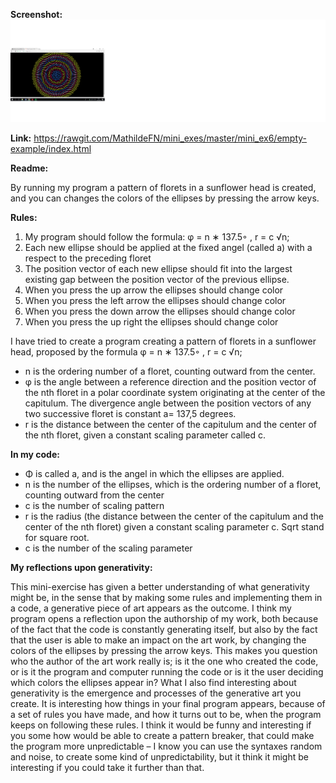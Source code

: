 **Screenshot:**
![alt text](generative.png "beskrivelse af billede") 

**Link:**
https://rawgit.com/MathildeFN/mini_exes/master/mini_ex6/empty-example/index.html

**Readme:**

By running my program a pattern of florets in a sunflower head is created, and you can changes the colors of the ellipses by pressing the arrow keys. 

**Rules:** 
1.	My program should follow the formula: φ = n ∗ 137.5◦ , r = c √n;
2.	Each new ellipse should be applied at the fixed angel (called a) with a respect to the preceding floret
3.	The position vector of each new ellipse should fit into the largest existing gap between the position vector of the previous ellipse. 
4.	When you press the up arrow the ellipses should change color
5.	When you press the left arrow the ellipses should change color
6.	When you press the down arrow the ellipses should change color
7.	When you press the up right the ellipses should change color

I have tried to create a program creating a pattern of florets in a sunflower head, proposed by the formula φ = n ∗ 137.5◦ , r = c √n; 
-	n is the ordering number of a floret, counting outward from the center.
-	φ is the angle between a reference direction and the position vector of the nth floret in a polar coordinate system originating at the center of the capitulum. The divergence angle between the position vectors of any two successive floret is constant a= 137,5 degrees. 
-	r is the distance between the center of the capitulum and the center of the nth floret, given a constant scaling parameter called c.

**In my code:**

-	Φ is called a, and is the angel in which the ellipses are applied.
-	n is the number of the ellipses, which is the ordering number of a floret, counting outward from the center
-	c is the number of scaling pattern
-	r is the radius (the distance between the center of the capitulum and the center of the nth floret) given a constant scaling parameter c. Sqrt stand for square root.
-	c is the number of the scaling parameter

**My reflections upon generativity:** 

This mini-exercise has given a better understanding of what generativity might be, in the sense that by making some rules and implementing them in a code, a generative piece of art appears as the outcome. 
I think my program opens a reflection upon the authorship of my work, both because of the fact that the code is constantly generating itself, but also by the fact that the user is able to make an impact on the art work, by changing the colors of the ellipses by pressing the arrow keys. This makes you question who the author of the art work really is; is it the one who created the code, or is it the program and computer running the code or is it the user deciding which colors the ellipses appear in?
What I also find interesting about generativity is the emergence and processes of the generative art you create. It is interesting how things in your final program appears, because of a set of rules you have made, and how it turns out to be, when the program keeps on following these rules. I think it would be funny and interesting if you some how would be able to create a pattern breaker, that could make the program more unpredictable – I know you can use the syntaxes random and noise, to create some kind of unpredictability, but it think it might be interesting if you could take it further than that. 
